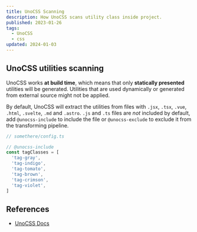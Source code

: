 ```yaml
---
title: UnoCSS Scanning
description: How UnoCSS scans utility class inside project.
published: 2023-01-26
tags:
  - UnoCSS
  - css
updated: 2024-01-03
---
```


## UnoCSS utilities scanning

UnoCSS works **at build time**, which means that only **statically presented** utilities will be generated. Utilities that are used dynamically or generated from external source might not be applied.

By default, UnoCSS will extract the utilities from files with `.jsx`, `.tsx`, `.vue`, `.html`, `.svelte`, `.md` and `.astro`. `.js` and `.ts` files are _not_ included by default, add `@unocss-include` to include the file or `@unocss-exclude` to exclude it from the transforming pipeline.

```ts
// somethere/config.ts

// @unocss-include
const tagClasses = [
  'tag-gray',
  'tag-indigo',
  'tag-tomato',
  'tag-brown',
  'tag-crimson',
  'tag-violet',
]
```

## References

- [UnoCSS Docs](https://github.com/unocss/unocss#scanning)
